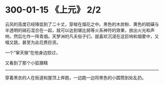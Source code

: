 # 300-01-15 《上元》 2/2

云风的高度已经降低到了二十丈，穿梭在烟花之中。黑色的木炭粉、黄色的硫磺与半透明的硝石混合在一起，就可以达到堪比弱等火系神符的效果，放出火光和声响，然后化作一阵青烟。天梦洲的凡夫俗子们，就喜欢沉浸在这巨响和烟雾中，又唱又跳，甚至为此花费巨资。

一个“窜天猴”在他身边掠过，

又看到了那个小狐狸精

***

穿着黑衣的人在街道和屋顶上奔跑，一边跑一边将黑色的小圆筒到处乱扔。
